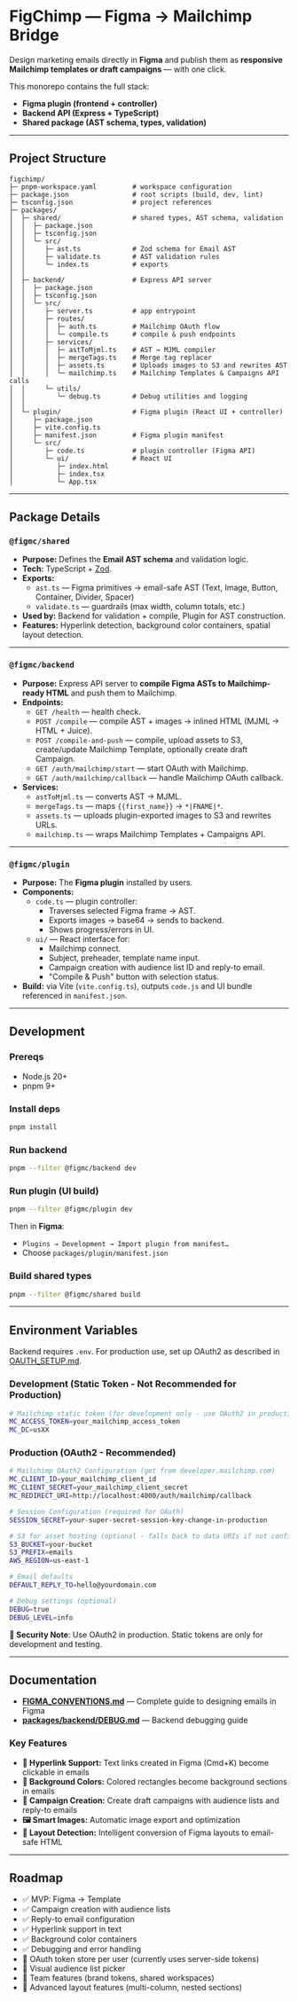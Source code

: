 # FigChimp — Figma → Mailchimp Bridge

Design marketing emails directly in **Figma** and publish them as **responsive Mailchimp templates or draft campaigns** — with one click.

This monorepo contains the full stack:

- **Figma plugin (frontend + controller)**
- **Backend API (Express + TypeScript)**
- **Shared package (AST schema, types, validation)**

---

## Project Structure

```
figchimp/
├─ pnpm-workspace.yaml         # workspace configuration
├─ package.json                # root scripts (build, dev, lint)
├─ tsconfig.json               # project references
├─ packages/
│  ├─ shared/                  # shared types, AST schema, validation
│  │  ├─ package.json
│  │  ├─ tsconfig.json
│  │  └─ src/
│  │     ├─ ast.ts             # Zod schema for Email AST
│  │     ├─ validate.ts        # AST validation rules
│  │     └─ index.ts           # exports
│  │
│  ├─ backend/                 # Express API server
│  │  ├─ package.json
│  │  ├─ tsconfig.json
│  │  └─ src/
│  │     ├─ server.ts          # app entrypoint
│  │     ├─ routes/
│  │     │  ├─ auth.ts         # Mailchimp OAuth flow
│  │     │  └─ compile.ts      # compile & push endpoints
│  │     ├─ services/
│  │     │  ├─ astToMjml.ts    # AST → MJML compiler
│  │     │  ├─ mergeTags.ts    # Merge tag replacer
│  │     │  ├─ assets.ts       # Uploads images to S3 and rewrites AST
│  │     │  └─ mailchimp.ts    # Mailchimp Templates & Campaigns API calls
│  │     └─ utils/
│  │        └─ debug.ts        # Debug utilities and logging
│  │
│  └─ plugin/                  # Figma plugin (React UI + controller)
│     ├─ package.json
│     ├─ vite.config.ts
│     ├─ manifest.json         # Figma plugin manifest
│     └─ src/
│        ├─ code.ts            # plugin controller (Figma API)
│        └─ ui/                # React UI
│           ├─ index.html
│           ├─ index.tsx
│           └─ App.tsx
```

---

## Package Details

### `@figmc/shared`
- **Purpose:** Defines the **Email AST schema** and validation logic.
- **Tech:** TypeScript + [Zod](https://zod.dev/).
- **Exports:**
  - `ast.ts` — Figma primitives → email-safe AST (Text, Image, Button, Container, Divider, Spacer)
  - `validate.ts` — guardrails (max width, column totals, etc.)
- **Used by:** Backend for validation + compile, Plugin for AST construction.
- **Features:** Hyperlink detection, background color containers, spatial layout detection.

---

### `@figmc/backend`
- **Purpose:** Express API server to **compile Figma ASTs to Mailchimp-ready HTML** and push them to Mailchimp.
- **Endpoints:**
  - `GET /health` — health check.
  - `POST /compile` — compile AST + images → inlined HTML (MJML → HTML + Juice).
  - `POST /compile-and-push` — compile, upload assets to S3, create/update Mailchimp Template, optionally create draft Campaign.
  - `GET /auth/mailchimp/start` — start OAuth with Mailchimp.
  - `GET /auth/mailchimp/callback` — handle Mailchimp OAuth callback.
- **Services:**
  - `astToMjml.ts` — converts AST → MJML.
  - `mergeTags.ts` — maps `{{first_name}}` → `*|FNAME|*`.
  - `assets.ts` — uploads plugin-exported images to S3 and rewrites URLs.
  - `mailchimp.ts` — wraps Mailchimp Templates + Campaigns API.

---

### `@figmc/plugin`
- **Purpose:** The **Figma plugin** installed by users.
- **Components:**
  - `code.ts` — plugin controller:
    - Traverses selected Figma frame → AST.
    - Exports images → base64 → sends to backend.
    - Shows progress/errors in UI.
  - `ui/` — React interface for:
    - Mailchimp connect.
    - Subject, preheader, template name input.
    - Campaign creation with audience list ID and reply-to email.
    - "Compile & Push" button with selection status.
- **Build:** via Vite (`vite.config.ts`), outputs `code.js` and UI bundle referenced in `manifest.json`.

---

## Development

### Prereqs
- Node.js 20+
- pnpm 9+

### Install deps
```bash
pnpm install
```

### Run backend
```bash
pnpm --filter @figmc/backend dev
```

### Run plugin (UI build)
```bash
pnpm --filter @figmc/plugin dev
```

Then in **Figma**:
- `Plugins → Development → Import plugin from manifest…`
- Choose `packages/plugin/manifest.json`

### Build shared types
```bash
pnpm --filter @figmc/shared build
```

---

## Environment Variables

Backend requires `.env`. For production use, set up OAuth2 as described in [OAUTH_SETUP.md](./OAUTH_SETUP.md).

### Development (Static Token - Not Recommended for Production)
```bash
# Mailchimp static token (for development only - use OAuth2 in production)
MC_ACCESS_TOKEN=your_mailchimp_access_token
MC_DC=usXX
```

### Production (OAuth2 - Recommended)
```bash
# Mailchimp OAuth2 Configuration (get from developer.mailchimp.com)
MC_CLIENT_ID=your_mailchimp_client_id
MC_CLIENT_SECRET=your_mailchimp_client_secret
MC_REDIRECT_URI=http://localhost:4000/auth/mailchimp/callback

# Session Configuration (required for OAuth)
SESSION_SECRET=your-super-secret-session-key-change-in-production

# S3 for asset hosting (optional - falls back to data URIs if not configured)
S3_BUCKET=your-bucket
S3_PREFIX=emails
AWS_REGION=us-east-1

# Email defaults
DEFAULT_REPLY_TO=hello@yourdomain.com

# Debug settings (optional)
DEBUG=true
DEBUG_LEVEL=info
```

**🔐 Security Note**: Use OAuth2 in production. Static tokens are only for development and testing.

---

## Documentation

- **[FIGMA_CONVENTIONS.md](./FIGMA_CONVENTIONS.md)** — Complete guide to designing emails in Figma
- **[packages/backend/DEBUG.md](./packages/backend/DEBUG.md)** — Backend debugging guide

### Key Features

- **🔗 Hyperlink Support:** Text links created in Figma (Cmd+K) become clickable in emails
- **🎨 Background Colors:** Colored rectangles become background sections in emails
- **📧 Campaign Creation:** Create draft campaigns with audience lists and reply-to emails
- **🖼️ Smart Images:** Automatic image export and optimization
- **📐 Layout Detection:** Intelligent conversion of Figma layouts to email-safe HTML

---

## Roadmap
- ✅ MVP: Figma → Template
- ✅ Campaign creation with audience lists
- ✅ Reply-to email configuration
- ✅ Hyperlink support in text
- ✅ Background color containers
- ✅ Debugging and error handling
- 🔄 OAuth token store per user (currently uses server-side tokens)
- 🔄 Visual audience list picker
- 🔄 Team features (brand tokens, shared workspaces)
- 🔄 Advanced layout features (multi-column, nested sections)
